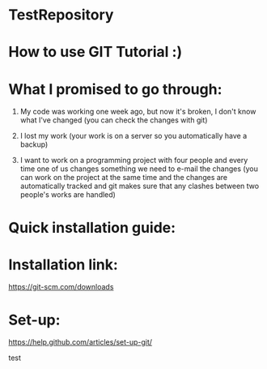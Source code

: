 # TestRepository

# How to use GIT Tutorial :)


# What I promised to go through:

1. My code was working one week ago, but now it's broken, I don't know what I've changed (you can check the changes with git)

2. I lost my work (your work is on a server so you automatically have a backup)

3. I want to work on a programming project with four people and every time one of us changes something we need to e-mail the changes (you can work on the project at the same time and the changes are automatically tracked and git makes sure that any clashes between two people's works are handled) 

# Quick installation guide:

# Installation link:
https://git-scm.com/downloads

# Set-up:
https://help.github.com/articles/set-up-git/

test
